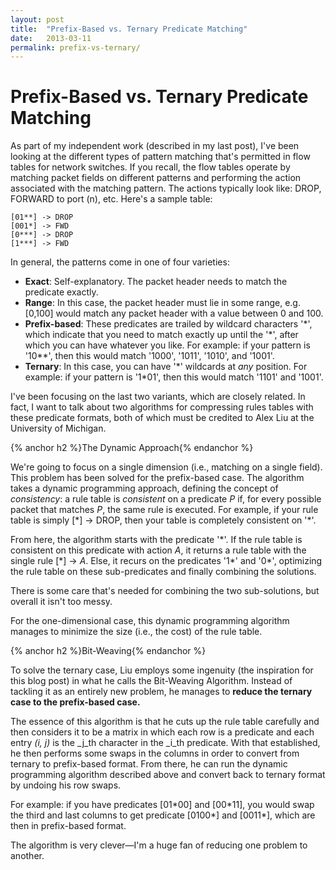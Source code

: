 ```yaml
---
layout: post
title:  "Prefix-Based vs. Ternary Predicate Matching"
date:   2013-03-11
permalink: prefix-vs-ternary/
---
```


# Prefix-Based vs. Ternary Predicate Matching

As part of my independent work (described in my last post), I've been looking at the different types of pattern matching that's permitted in flow tables for network switches. If you recall, the flow tables operate by matching packet fields on different patterns and performing the action associated with the matching pattern. The actions typically look like: DROP, FORWARD to port (n), etc. Here's a sample table:

    [01**] -> DROP
    [001*] -> FWD
    [0***] -> DROP
    [1***] -> FWD

In general, the patterns come in one of four varieties:

*   **Exact**: Self-explanatory. The packet header needs to match the predicate exactly. 
*   **Range**: In this case, the packet header must lie in some range, e.g. [0,100] would match any packet header with a value between 0 and 100.
*   **Prefix-based**: These predicates are trailed by wildcard characters '*', which indicate that you need to match exactly up until the '\*', after which you can have whatever you like. For example: if your pattern is '10\*\*', then this would match '1000', '1011', '1010', and '1001'.
*   **Ternary**: In this case, you can have '\*' wildcards at _any_ position. For example: if your pattern is '1\*01', then this would match '1101' and '1001'.

I've been focusing on the last two variants, which are closely related. In fact, I want to talk about two algorithms for compressing rules tables with these predicate formats, both of which must be credited to Alex Liu at the University of Michigan.

{% anchor h2 %}The Dynamic Approach{% endanchor %}

We're going to focus on a single dimension (i.e., matching on a single field). This problem has been solved for the prefix-based case. The algorithm takes a dynamic programming approach, defining the concept of _consistency_: a rule table is _consistent_ on a predicate _P_ if, for every possible packet that matches _P_, the same rule is executed. For example, if your rule table is simply [\*] -> DROP, then your table is completely consistent on '\*'.

From here, the algorithm starts with the predicate '\*'. If the rule table is consistent on this predicate with action _A_, it returns a rule table with the single rule [\*] -> _A_. Else, it recurs on the predicates '1\*' and '0\*', optimizing the rule table on these sub-predicates and finally combining the solutions.

There is some care that's needed for combining the two sub-solutions, but overall it isn't too messy.

For the one-dimensional case, this dynamic programming algorithm manages to minimize the size (i.e., the cost) of the rule table.

{% anchor h2 %}Bit-Weaving{% endanchor %}

To solve the ternary case, Liu employs some ingenuity (the inspiration for this blog post) in what he calls the Bit-Weaving Algorithm. Instead of tackling it as an entirely new problem, he manages to **reduce the ternary case to the prefix-based case.**

The essence of this algorithm is that he cuts up the rule table carefully and then considers it to be a matrix in which each row is a predicate and each entry _(i, j)_ is the _j_th character in the _i_th predicate. With that established, he then performs some swaps in the columns in order to convert from ternary to prefix-based format. From there, he can run the dynamic programming algorithm described above and convert back to ternary format by undoing his row swaps. 

For example: if you have predicates [01\*00] and [00\*11], you would swap the third and last columns to get predicate [0100\*] and [0011\*], which are then in prefix-based format.

The algorithm is very clever—I'm a huge fan of reducing one problem to another.
